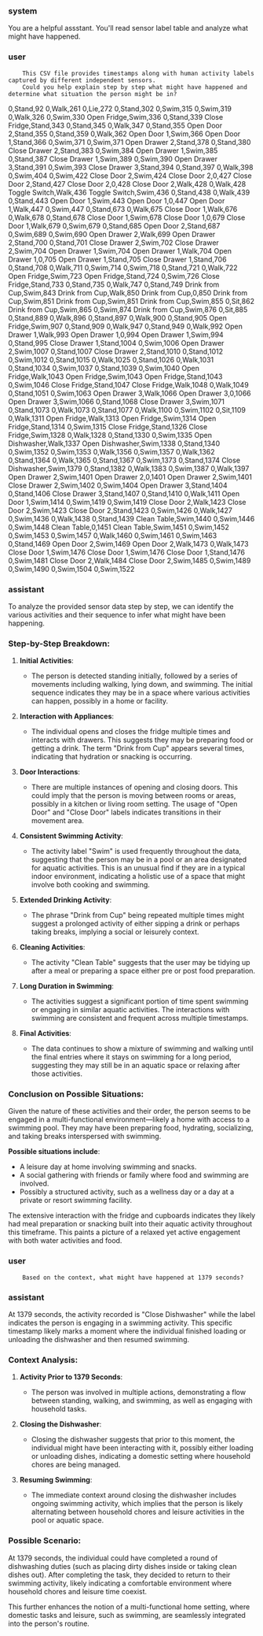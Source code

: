 ### system
You are a helpful assstant. You'll read sensor label table and analyze what might have happened.
### user

        This CSV file provides timestamps along with human activity labels captured by different independent sensors.
        Could you help explain step by step what might have happened and determine what situation the person might be in?
    
0,Stand,92
0,Walk,261
0,Lie,272
0,Stand,302
0,Swim,315
0,Swim,319
0,Walk,326
0,Swim,330
Open Fridge,Swim,336
0,Stand,339
Close Fridge,Stand,343
0,Stand,345
0,Walk,347
0,Stand,355
Open Door 2,Stand,355
0,Stand,359
0,Walk,362
Open Door 1,Swim,366
Open Door 1,Stand,366
0,Swim,371
0,Swim,371
Open Drawer 2,Stand,378
0,Stand,380
Close Drawer 2,Stand,383
0,Swim,384
Open Drawer 1,Swim,385
0,Stand,387
Close Drawer 1,Swim,389
0,Swim,390
Open Drawer 3,Stand,391
0,Swim,393
Close Drawer 3,Stand,394
0,Stand,397
0,Walk,398
0,Swim,404
0,Swim,422
Close Door 2,Swim,424
Close Door 2,0,427
Close Door 2,Stand,427
Close Door 2,0,428
Close Door 2,Walk,428
0,Walk,428
Toggle Switch,Walk,436
Toggle Switch,Swim,436
0,Stand,438
0,Walk,439
0,Stand,443
Open Door 1,Swim,443
Open Door 1,0,447
Open Door 1,Walk,447
0,Swim,447
0,Stand,673
0,Walk,675
Close Door 1,Walk,676
0,Walk,678
0,Stand,678
Close Door 1,Swim,678
Close Door 1,0,679
Close Door 1,Walk,679
0,Swim,679
0,Stand,685
Open Door 2,Stand,687
0,Swim,689
0,Swim,690
Open Drawer 2,Walk,699
Open Drawer 2,Stand,700
0,Stand,701
Close Drawer 2,Swim,702
Close Drawer 2,Swim,704
Open Drawer 1,Swim,704
Open Drawer 1,Walk,704
Open Drawer 1,0,705
Open Drawer 1,Stand,705
Close Drawer 1,Stand,706
0,Stand,708
0,Walk,711
0,Swim,714
0,Swim,718
0,Stand,721
0,Walk,722
Open Fridge,Swim,723
Open Fridge,Stand,724
0,Swim,726
Close Fridge,Stand,733
0,Stand,735
0,Walk,747
0,Stand,749
Drink from Cup,Swim,843
Drink from Cup,Walk,850
Drink from Cup,0,850
Drink from Cup,Swim,851
Drink from Cup,Swim,851
Drink from Cup,Swim,855
0,Sit,862
Drink from Cup,Swim,865
0,Swim,874
Drink from Cup,Swim,876
0,Sit,885
0,Stand,889
0,Walk,896
0,Stand,897
0,Walk,900
0,Stand,905
Open Fridge,Swim,907
0,Stand,909
0,Walk,947
0,Stand,949
0,Walk,992
Open Drawer 1,Walk,993
Open Drawer 1,0,994
Open Drawer 1,Swim,994
0,Stand,995
Close Drawer 1,Stand,1004
0,Swim,1006
Open Drawer 2,Swim,1007
0,Stand,1007
Close Drawer 2,Stand,1010
0,Stand,1012
0,Swim,1012
0,Stand,1015
0,Walk,1025
0,Stand,1026
0,Walk,1031
0,Stand,1034
0,Swim,1037
0,Stand,1039
0,Swim,1040
Open Fridge,Walk,1043
Open Fridge,Swim,1043
Open Fridge,Stand,1043
0,Swim,1046
Close Fridge,Stand,1047
Close Fridge,Walk,1048
0,Walk,1049
0,Stand,1051
0,Swim,1063
Open Drawer 3,Walk,1066
Open Drawer 3,0,1066
Open Drawer 3,Swim,1066
0,Stand,1068
Close Drawer 3,Swim,1071
0,Stand,1073
0,Walk,1073
0,Stand,1077
0,Walk,1100
0,Swim,1102
0,Sit,1109
0,Walk,1311
Open Fridge,Walk,1313
Open Fridge,Swim,1314
Open Fridge,Stand,1314
0,Swim,1315
Close Fridge,Stand,1326
Close Fridge,Swim,1328
0,Walk,1328
0,Stand,1330
0,Swim,1335
Open Dishwasher,Walk,1337
Open Dishwasher,Swim,1338
0,Stand,1340
0,Swim,1352
0,Swim,1353
0,Walk,1356
0,Swim,1357
0,Walk,1362
0,Stand,1364
0,Walk,1365
0,Stand,1367
0,Swim,1373
0,Stand,1374
Close Dishwasher,Swim,1379
0,Stand,1382
0,Walk,1383
0,Swim,1387
0,Walk,1397
Open Drawer 2,Swim,1401
Open Drawer 2,0,1401
Open Drawer 2,Swim,1401
Close Drawer 2,Swim,1402
0,Swim,1404
Open Drawer 3,Stand,1404
0,Stand,1406
Close Drawer 3,Stand,1407
0,Stand,1410
0,Walk,1411
Open Door 1,Swim,1414
0,Swim,1419
0,Swim,1419
Close Door 2,Walk,1423
Close Door 2,Swim,1423
Close Door 2,Stand,1423
0,Swim,1426
0,Walk,1427
0,Swim,1436
0,Walk,1438
0,Stand,1439
Clean Table,Swim,1440
0,Swim,1446
0,Swim,1448
Clean Table,0,1451
Clean Table,Swim,1451
0,Swim,1452
0,Swim,1453
0,Swim,1457
0,Walk,1460
0,Swim,1461
0,Swim,1463
0,Stand,1469
Open Door 2,Swim,1469
Open Door 2,Walk,1473
0,Walk,1473
Close Door 1,Swim,1476
Close Door 1,Swim,1476
Close Door 1,Stand,1476
0,Swim,1481
Close Door 2,Walk,1484
Close Door 2,Swim,1485
0,Swim,1489
0,Swim,1490
0,Swim,1504
0,Swim,1522

### assistant
To analyze the provided sensor data step by step, we can identify the various activities and their sequence to infer what might have been happening.

### Step-by-Step Breakdown:

1. **Initial Activities**:
   - The person is detected standing initially, followed by a series of movements including walking, lying down, and swimming. The initial sequence indicates they may be in a space where various activities can happen, possibly in a home or facility.

2. **Interaction with Appliances**:
   - The individual opens and closes the fridge multiple times and interacts with drawers. This suggests they may be preparing food or getting a drink. The term "Drink from Cup" appears several times, indicating that hydration or snacking is occurring.

3. **Door Interactions**:
   - There are multiple instances of opening and closing doors. This could imply that the person is moving between rooms or areas, possibly in a kitchen or living room setting. The usage of "Open Door" and "Close Door" labels indicates transitions in their movement area.

4. **Consistent Swimming Activity**:
   - The activity label "Swim" is used frequently throughout the data, suggesting that the person may be in a pool or an area designated for aquatic activities. This is an unusual find if they are in a typical indoor environment, indicating a holistic use of a space that might involve both cooking and swimming.

5. **Extended Drinking Activity**:
   - The phrase "Drink from Cup" being repeated multiple times might suggest a prolonged activity of either sipping a drink or perhaps taking breaks, implying a social or leisurely context.

6. **Cleaning Activities**:
   - The activity "Clean Table" suggests that the user may be tidying up after a meal or preparing a space either pre or post food preparation.

7. **Long Duration in Swimming**:
   - The activities suggest a significant portion of time spent swimming or engaging in similar aquatic activities. The interactions with swimming are consistent and frequent across multiple timestamps.

8. **Final Activities**:
   - The data continues to show a mixture of swimming and walking until the final entries where it stays on swimming for a long period, suggesting they may still be in an aquatic space or relaxing after those activities.

### Conclusion on Possible Situations:

Given the nature of these activities and their order, the person seems to be engaged in a multi-functional environment—likely a home with access to a swimming pool. They may have been preparing food, hydrating, socializing, and taking breaks interspersed with swimming.

**Possible situations include**:
- A leisure day at home involving swimming and snacks.
- A social gathering with friends or family where food and swimming are involved.
- Possibly a structured activity, such as a wellness day or a day at a private or resort swimming facility.

The extensive interaction with the fridge and cupboards indicates they likely had meal preparation or snacking built into their aquatic activity throughout this timeframe. This paints a picture of a relaxed yet active engagement with both water activities and food.
### user

        Based on the context, what might have happened at 1379 seconds?
    
### assistant
At 1379 seconds, the activity recorded is "Close Dishwasher" while the label indicates the person is engaging in a swimming activity. This specific timestamp likely marks a moment where the individual finished loading or unloading the dishwasher and then resumed swimming.

### Context Analysis:

1. **Activity Prior to 1379 Seconds**:
   - The person was involved in multiple actions, demonstrating a flow between standing, walking, and swimming, as well as engaging with household tasks. 

2. **Closing the Dishwasher**:
   - Closing the dishwasher suggests that prior to this moment, the individual might have been interacting with it, possibly either loading or unloading dishes, indicating a domestic setting where household chores are being managed.

3. **Resuming Swimming**:
   - The immediate context around closing the dishwasher includes ongoing swimming activity, which implies that the person is likely alternating between household chores and leisure activities in the pool or aquatic space.

### Possible Scenario:
At 1379 seconds, the individual could have completed a round of dishwashing duties (such as placing dirty dishes inside or taking clean dishes out). After completing the task, they decided to return to their swimming activity, likely indicating a comfortable environment where household chores and leisure time coexist.

This further enhances the notion of a multi-functional home setting, where domestic tasks and leisure, such as swimming, are seamlessly integrated into the person's routine.
